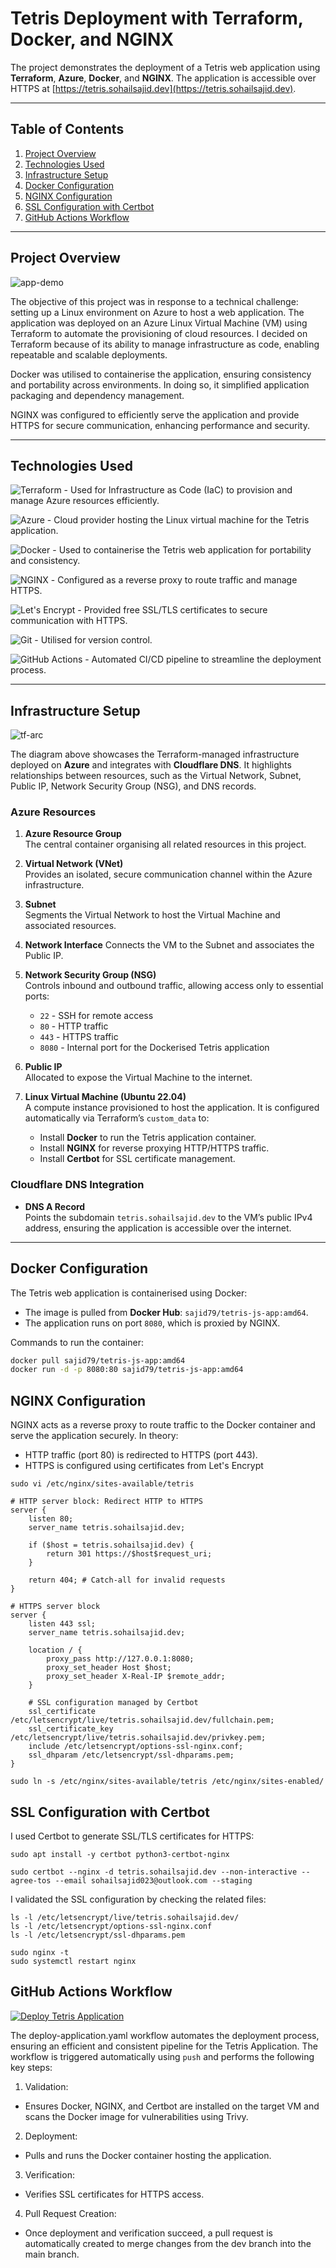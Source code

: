 # Tetris Deployment with Terraform, Docker, and NGINX

The project demonstrates the deployment of a Tetris web application using **Terraform**, **Azure**, **Docker**, and **NGINX**. The application is accessible over HTTPS at [https://tetris.sohailsajid.dev](https://tetris.sohailsajid.dev).

---

## Table of Contents

1. [Project Overview](#project-overview)
2. [Technologies Used](#technologies-used)
3. [Infrastructure Setup](#infrastructure-setup)
4. [Docker Configuration](#docker-configuration)
5. [NGINX Configuration](#nginx-configuration)
6. [SSL Configuration with Certbot](#ssl-configuration-with-certbot)
7. [GitHub Actions Workflow](#github-actions-workflow)

---

## Project Overview

![app-demo](./assets/app-demo.gif)

The objective of this project was in response to a technical challenge: setting up a Linux environment on Azure to host a web application. The application was deployed on an Azure Linux Virtual Machine (VM) using Terraform to automate the provisioning of cloud resources. I decided on Terraform because of its ability to manage infrastructure as code, enabling repeatable and scalable deployments.

Docker was utilised to containerise the application, ensuring consistency and portability across environments. In doing so, it simplified application packaging and dependency management.

NGINX was configured to efficiently serve the application and provide HTTPS for secure communication, enhancing performance and security.

---

## Technologies Used

![Terraform](https://img.shields.io/badge/Terraform-623CE4?style=for-the-badge&logo=terraform&logoColor=white) - Used for Infrastructure as Code (IaC) to provision and manage Azure resources efficiently.

![Azure](https://img.shields.io/badge/Azure-0089D6?style=for-the-badge&logo=microsoft-azure&logoColor=white) - Cloud provider hosting the Linux virtual machine for the Tetris application.

![Docker](https://img.shields.io/badge/Docker-2496ED?style=for-the-badge&logo=docker&logoColor=white) - Used to containerise the Tetris web application for portability and consistency.

![NGINX](https://img.shields.io/badge/NGINX-009639?style=for-the-badge&logo=nginx&logoColor=white) - Configured as a reverse proxy to route traffic and manage HTTPS.

![Let's Encrypt](https://img.shields.io/badge/Let%27s_Encrypt-003A70?style=for-the-badge&logo=letsencrypt&logoColor=white) - Provided free SSL/TLS certificates to secure communication with HTTPS.

![Git](https://img.shields.io/badge/Git-F05032?style=for-the-badge&logo=git&logoColor=white) - Utilised for version control.

![GitHub Actions](https://img.shields.io/badge/GitHub_Actions-2088FF?style=for-the-badge&logo=github-actions&logoColor=white) - Automated CI/CD pipeline to streamline the deployment process.

---

## Infrastructure Setup

![tf-arc](./assets/tf-arc.png)

The diagram above showcases the Terraform-managed infrastructure deployed on **Azure** and integrates with **Cloudflare DNS**. It highlights relationships between resources, such as the Virtual Network, Subnet, Public IP, Network Security Group (NSG), and DNS records.

### **Azure Resources**

1. **Azure Resource Group**  
   The central container organising all related resources in this project.

2. **Virtual Network (VNet)**  
   Provides an isolated, secure communication channel within the Azure infrastructure.

3. **Subnet**  
   Segments the Virtual Network to host the Virtual Machine and associated resources.

4. **Network Interface**
   Connects the VM to the Subnet and associates the Public IP.

5. **Network Security Group (NSG)**  
   Controls inbound and outbound traffic, allowing access only to essential ports:

   - `22` - SSH for remote access
   - `80` - HTTP traffic
   - `443` - HTTPS traffic
   - `8080` - Internal port for the Dockerised Tetris application

6. **Public IP**  
   Allocated to expose the Virtual Machine to the internet.

7. **Linux Virtual Machine (Ubuntu 22.04)**  
   A compute instance provisioned to host the application. It is configured automatically via Terraform’s `custom_data` to:
   - Install **Docker** to run the Tetris application container.
   - Install **NGINX** for reverse proxying HTTP/HTTPS traffic.
   - Install **Certbot** for SSL certificate management.

### **Cloudflare DNS Integration**

- **DNS A Record**  
   Points the subdomain `tetris.sohailsajid.dev` to the VM’s public IPv4 address, ensuring the application is accessible over the internet.

---

## Docker Configuration

The Tetris web application is containerised using Docker:

- The image is pulled from **Docker Hub**: `sajid79/tetris-js-app:amd64`.
- The application runs on port `8080`, which is proxied by NGINX.

Commands to run the container:

```bash
docker pull sajid79/tetris-js-app:amd64
docker run -d -p 8080:80 sajid79/tetris-js-app:amd64
```

## NGINX Configuration

NGINX acts as a reverse proxy to route traffic to the Docker container and serve the application securely. In theory:

- HTTP traffic (port 80) is redirected to HTTPS (port 443).
- HTTPS is configured using certificates from Let's Encrypt

```
sudo vi /etc/nginx/sites-available/tetris
```

```
# HTTP server block: Redirect HTTP to HTTPS
server {
    listen 80;
    server_name tetris.sohailsajid.dev;

    if ($host = tetris.sohailsajid.dev) {
        return 301 https://$host$request_uri;
    }

    return 404; # Catch-all for invalid requests
}

# HTTPS server block
server {
    listen 443 ssl;
    server_name tetris.sohailsajid.dev;

    location / {
        proxy_pass http://127.0.0.1:8080;
        proxy_set_header Host $host;
        proxy_set_header X-Real-IP $remote_addr;
    }

    # SSL configuration managed by Certbot
    ssl_certificate /etc/letsencrypt/live/tetris.sohailsajid.dev/fullchain.pem;
    ssl_certificate_key /etc/letsencrypt/live/tetris.sohailsajid.dev/privkey.pem;
    include /etc/letsencrypt/options-ssl-nginx.conf;
    ssl_dhparam /etc/letsencrypt/ssl-dhparams.pem;
}
```

```
sudo ln -s /etc/nginx/sites-available/tetris /etc/nginx/sites-enabled/
```

## SSL Configuration with Certbot

I used Certbot to generate SSL/TLS certificates for HTTPS:

```
sudo apt install -y certbot python3-certbot-nginx
```

```
sudo certbot --nginx -d tetris.sohailsajid.dev --non-interactive --agree-tos --email sohailsajid023@outlook.com --staging
```

I validated the SSL configuration by checking the related files:

```
ls -l /etc/letsencrypt/live/tetris.sohailsajid.dev/
ls -l /etc/letsencrypt/options-ssl-nginx.conf
ls -l /etc/letsencrypt/ssl-dhparams.pem
```

```
sudo nginx -t
sudo systemctl restart nginx
```

## GitHub Actions Workflow

[![Deploy Tetris Application](https://github.com/sohailsajid79/azure-tetris-deployment/actions/workflows/deploy-application.yaml/badge.svg)](https://github.com/sohailsajid79/azure-tetris-deployment/actions/workflows/deploy-application.yaml)

The deploy-application.yaml workflow automates the deployment process, ensuring an efficient and consistent pipeline for the Tetris Application. The workflow is triggered automatically using `push` and performs the following key steps:

1. Validation:

- Ensures Docker, NGINX, and Certbot are installed on the target VM and scans the Docker image for vulnerabilities using Trivy.

2. Deployment:

- Pulls and runs the Docker container hosting the application.

3. Verification:

- Verifies SSL certificates for HTTPS access.

4. Pull Request Creation:

- Once deployment and verification succeed, a pull request is automatically created to merge changes from the dev branch into the main branch.
